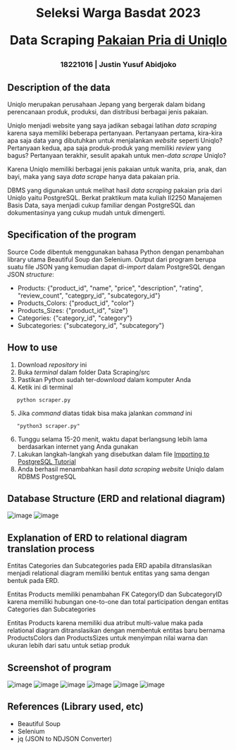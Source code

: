<h1 align="center">
  Seleksi Warga Basdat 2023
  
  Data Scraping [Pakaian Pria di Uniqlo](https://www.uniqlo.com/id/id/men)
</h1>
<h3 align="center">
  18221016 | Justin Yusuf Abidjoko
  <br>
</h3>

## Description of the data

Uniqlo merupakan perusahaan Jepang yang bergerak dalam bidang perencanaan produk, produksi, dan distribusi berbagai jenis pakaian.

Uniqlo menjadi website yang saya jadikan sebagai latihan _data scraping_ karena saya memiliki beberapa pertanyaan. Pertanyaan pertama, kira-kira apa saja data yang dibutuhkan untuk menjalankan _website_ seperti Uniqlo? Pertanyaan kedua, apa saja produk-produk yang memiliki _review_ yang bagus? Pertanyaan terakhir, sesulit apakah untuk men-_data scrape_ Uniqlo?

Karena Uniqlo memiliki berbagai jenis pakaian untuk wanita, pria, anak, dan bayi, maka yang saya _data scrape_ hanya data pakaian pria.

DBMS yang digunakan untuk melihat hasil _data scraping_ pakaian pria dari Uniqlo yaitu PostgreSQL. Berkat praktikum mata kuliah II2250 Manajemen Basis Data, saya menjadi cukup familiar dengan PostgreSQL dan dokumentasinya yang cukup mudah untuk dimengerti.

## Specification of the program

Source Code dibentuk menggunakan bahasa Python dengan penambahan library utama Beautiful Soup dan Selenium. Output dari program berupa suatu file JSON yang kemudian dapat di-_import_ dalam PostgreSQL dengan JSON _structure_:

- Products: {"product_id", "name", "price", "description", "rating", "review_count", "categpry_id", "subcategory_id"}
- Products_Colors: {"product_id", "color"}
- Products_Sizes: {"product_id", "size"}
- Categories: {"category_id", "category"}
- Subcategories: {"subcategory_id", "subcategory"}

## How to use
1. Download _repository_ ini
2. Buka _terminal_ dalam folder Data Scraping/src
3. Pastikan Python sudah ter-_download_ dalam komputer Anda
4. Ketik ini di terminal
```
   python scraper.py
```
5. Jika _command_ diatas tidak bisa maka jalankan _command_ ini
```
   "python3 scraper.py"
```
6. Tunggu selama 15-20 menit, waktu dapat berlangsung lebih lama berdasarkan internet yang Anda gunakan
7. Lakukan langkah-langkah yang disebutkan dalam file [Importing to PostgreSQL Tutorial](https://github.com/justinjya/TUGAS_SELEKSI_1_18221016/blob/main/Data%20Scraping/src/import_tutorial.txt)
8. Anda berhasil menambahkan hasil _data scraping website_ Uniqlo dalam RDBMS PostgreSQL

## Database Structure (ERD and relational diagram)
![image](https://github.com/justinjya/TUGAS_SELEKSI_1_18221016/assets/103380665/261becc9-343b-4d2c-8f07-340be272ea9c)
![image](https://github.com/justinjya/TUGAS_SELEKSI_1_18221016/assets/103380665/38d40d57-9114-4b3c-ba3d-ccb8d74eecff)

## Explanation of ERD to relational diagram translation process
Entitas Categories dan Subcategories pada ERD apabila ditranslasikan menjadi relational diagram memiliki bentuk entitas yang sama dengan bentuk pada ERD.

Entitas Products memiliki penambahan FK CategoryID dan SubcategoryID karena memiliki hubungan one-to-one dan total participation dengan entitas Categories dan Subcategories

Entitas Products karena memiliki dua atribut multi-value maka pada relational diagram ditranslasikan dengan membentuk entitas baru bernama ProductsColors dan ProductsSizes untuk menyimpan nilai warna dan ukuran lebih dari satu untuk setiap produk

## Screenshot of program
![image](https://github.com/justinjya/TUGAS_SELEKSI_1_18221016/assets/103380665/749ee812-6c58-4815-8a04-f216e251be42)
![image](https://github.com/justinjya/TUGAS_SELEKSI_1_18221016/assets/103380665/78b800c7-b76b-4340-81ad-cdeb5b5433f5)
![image](https://github.com/justinjya/TUGAS_SELEKSI_1_18221016/assets/103380665/59f6ed2d-cb30-47d8-8b7d-b69244508df0)
![image](https://github.com/justinjya/TUGAS_SELEKSI_1_18221016/assets/103380665/495f129b-9da6-41e7-9218-c2dfd686087a)
![image](https://github.com/justinjya/TUGAS_SELEKSI_1_18221016/assets/103380665/c6e69448-59d8-4eeb-955f-f31c6c3ebc32)
![image](https://github.com/justinjya/TUGAS_SELEKSI_1_18221016/assets/103380665/a84aef23-d765-4891-a914-66d27a6126a6)

## References (Library used, etc)
- Beautiful Soup
- Selenium
- jq (JSON to NDJSON Converter)
